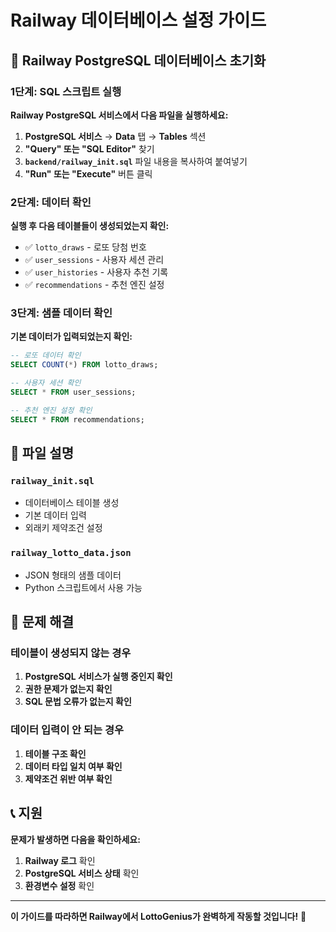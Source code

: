 # Railway 데이터베이스 설정 가이드

## 🚀 Railway PostgreSQL 데이터베이스 초기화

### 1단계: SQL 스크립트 실행

**Railway PostgreSQL 서비스에서 다음 파일을 실행하세요:**

1. **PostgreSQL 서비스** → **Data** 탭 → **Tables** 섹션
2. **"Query" 또는 "SQL Editor"** 찾기
3. **`backend/railway_init.sql`** 파일 내용을 복사하여 붙여넣기
4. **"Run" 또는 "Execute"** 버튼 클릭

### 2단계: 데이터 확인

**실행 후 다음 테이블들이 생성되었는지 확인:**

- ✅ `lotto_draws` - 로또 당첨 번호
- ✅ `user_sessions` - 사용자 세션 관리
- ✅ `user_histories` - 사용자 추천 기록
- ✅ `recommendations` - 추천 엔진 설정

### 3단계: 샘플 데이터 확인

**기본 데이터가 입력되었는지 확인:**

```sql
-- 로또 데이터 확인
SELECT COUNT(*) FROM lotto_draws;

-- 사용자 세션 확인
SELECT * FROM user_sessions;

-- 추천 엔진 설정 확인
SELECT * FROM recommendations;
```

## 📁 파일 설명

### `railway_init.sql`
- 데이터베이스 테이블 생성
- 기본 데이터 입력
- 외래키 제약조건 설정

### `railway_lotto_data.json`
- JSON 형태의 샘플 데이터
- Python 스크립트에서 사용 가능

## 🔧 문제 해결

### 테이블이 생성되지 않는 경우
1. **PostgreSQL 서비스가 실행 중인지 확인**
2. **권한 문제가 없는지 확인**
3. **SQL 문법 오류가 없는지 확인**

### 데이터 입력이 안 되는 경우
1. **테이블 구조 확인**
2. **데이터 타입 일치 여부 확인**
3. **제약조건 위반 여부 확인**

## 📞 지원

**문제가 발생하면 다음을 확인하세요:**
1. **Railway 로그** 확인
2. **PostgreSQL 서비스 상태** 확인
3. **환경변수 설정** 확인

---

**이 가이드를 따라하면 Railway에서 LottoGenius가 완벽하게 작동할 것입니다!** 🎉
